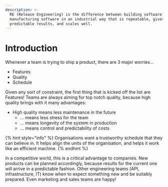 ```yaml
---
description: >-
  RE (Release Engineering) is the difference between building software in small teams/startups and
  manufacturing software in an industrial way that is repeatable, gives
  predictable results, and scales well.
---
```


# Introduction

Whenever a team is trying to ship a product, there are 3 major worries…

* Features
* Quality
* Schedule

Given any sort of constraint, the first thing that is kicked off the list are Features! Teams are always aiming for top notch quality, because high quality brings with it many advantages:

* High quality means less maintenance in the future 
  * … means less stress for the team
  * … means longevity of the system in production
  * ... means control and predictability of costs

{% hint style="info" %}
Organisations want a trustworthy schedule that they can believe in. It helps align the units of the organisation, and helps it work like an efficient machine.
{% endhint %}

In a competitive world, this is a critical advantage to companies. New products can be planned accordingly, because results for the current one will arrive in a predictable fashion. Other engineering teams \(API, infrastructure, IT\) know when to expect something new and be suitably prepared. Even marketing and sales teams are happy!


